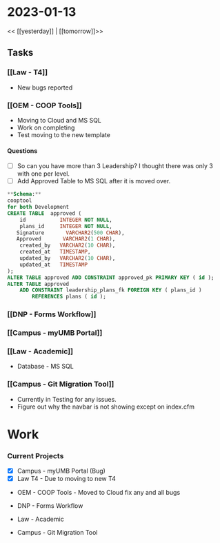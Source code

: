 # 2023-01-13
<< [[yesterday]] | [[tomorrow]]>>
## Tasks

### [[Law - T4]] 
- New bugs reported

### [[OEM - COOP Tools]]
- Moving to Cloud and MS SQL
- Work on completing 
- Test moving to the new template
#### Questions
- [ ] So can you have more than 3 Leadership?  I thought there was only 3 with one per level.
- [ ] Add Approved Table to MS SQL after it is moved over.

```sql
**Schema:**
cooptool
for both Development
CREATE TABLE  approved (
    id           INTEGER NOT NULL,
    plans_id     INTEGER NOT NULL,
   Signature       VARCHAR2(500 CHAR),
   Approved       VARCHAR2(1 CHAR),
    created_by   VARCHAR2(10 CHAR),
    created_at   TIMESTAMP,
    updated_by   VARCHAR2(10 CHAR),
    updated_at   TIMESTAMP
);
ALTER TABLE approved ADD CONSTRAINT approved_pk PRIMARY KEY ( id );
ALTER TABLE approved
    ADD CONSTRAINT leadership_plans_fk FOREIGN KEY ( plans_id )
        REFERENCES plans ( id );
```

### [[DNP - Forms Workflow]]


### [[Campus - myUMB Portal]]


### [[Law - Academic]]  
- Database - MS SQL

### [[Campus - Git Migration Tool]]

- Currently in Testing for any issues.
- Figure out why the navbar is not showing except on index.cfm 



# Work
### Current Projects
- [x] Campus - myUMB Portal (Bug)
- [x] Law T4 - Due to moving to new T4
- OEM - COOP Tools - Moved to Cloud fix any and all bugs

- DNP - Forms Workflow
- Law - Academic

- Campus - Git Migration Tool


